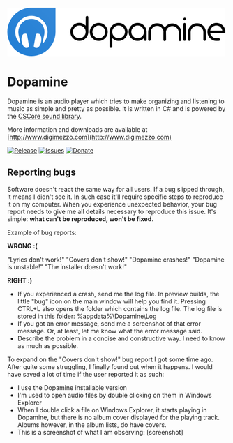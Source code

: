![Dopamine](Dopamine.full.png)

# Dopamine #

Dopamine is an audio player which tries to make organizing and listening to music as simple and pretty as possible. It is written in C# and is powered by the [CSCore sound library](https://github.com/filoe/cscore).

More information and downloads are available at [http://www.digimezzo.com](http://www.digimezzo.com)

[![Release](https://img.shields.io/github/release/digimezzo/Dopamine.svg?style=flat-square)](https://github.com/digimezzo/Dopamine/releases/latest)
[![Issues](https://img.shields.io/github/issues/digimezzo/Dopamine.svg?style=flat-square)](https://github.com/digimezzo/Dopamine/issues)
[![Donate](https://img.shields.io/badge/Donate-PayPal-green.svg)](https://www.paypal.com/cgi-bin/webscr?cmd=_s-xclick&hosted_button_id=MQALEWTEZ7HX8)

## Reporting bugs ##

Software doesn't react the same way for all users. If a bug slipped through, it means I didn't see it. In such case it'll require specific steps to reproduce it on my computer. When you experience unexpected behavior, your bug report needs to give me all details necessary to reproduce this issue. It's simple: **what can't be reproduced, won't be fixed**.

Example of bug reports:

**WRONG :(**

"Lyrics don't work!" "Covers don't show!" "Dopamine crashes!" "Dopamine is unstable!" "The installer doesn't work!"

**RIGHT :)**

- If you experienced a crash, send me the log file. In preview builds, the little "bug" icon on the main window will help you find it. Pressing CTRL+L also opens the folder which contains the log file. The log file is stored in this folder: %appdata%\Dopamine\Log
- If you got an error message, send me a screenshot of that error message. Or, at least, let me know what the error message said.
- Describe the problem in a concise and constructive way. I need to know as much as possible.

To expand on the "Covers don't show!" bug report I got some time ago. After quite some struggling, I finally found out when it happens. I would have saved a lot of time if the user reported it as such:

- I use the Dopamine installable version
- I'm used to open audio files by double clicking on them in Windows Explorer
- When I double click a file on Windows Explorer, it starts playing in Dopamine, but there is no album cover displayed for the playing track. Albums however, in the album lists, do have covers.
- This is a screenshot of what I am observing: [screenshot]
